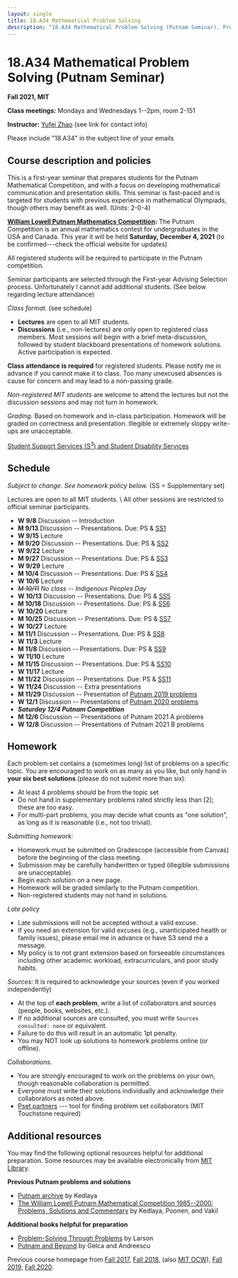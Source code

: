 ```yaml
---
layout: single
title: 18.A34 Mathematical Problem Solving
description: "18.A34 Mathematical Problem Solving (Putnam Seminar). Prof. Yufei Zhao"
---
```


# 18.A34 Mathematical Problem Solving (Putnam Seminar)

**Fall 2021, MIT**

**Class meetings:** Mondays and Wednesdays 1--2pm, room 2-151

**Instructor:** [Yufei Zhao](http://yufeizhao.com) (see link for contact info)

Please include "18.A34" in the subject line of your emails


## Course description and policies

This is a first-year seminar that prepares students for the Putnam Mathematical Competition, and with a focus on developing mathematical communication and presentation skills. 
This seminar is fast-paced and is targeted for students with previous experience in mathematical Olympiads, though others may benefit as well. (Units: 2-0-4)

**[William Lowell Putnam Mathematics Competition](https://www.maa.org/math-competitions/putnam-competition):** The Putnam Competition is an annual mathematics
contest for undergraduates in the USA and Canada.  This year it will be held **Saturday, December 4, 2021** (to be confirmed---check the official website for updates)

All registered students will be required to participate in the Putnam competition.

Seminar participants are selected through the First-year Advising Selection process. 
Unfortunately I cannot add additional students. (See below regarding lecture attendance)

_Class format._ (see schedule)
- **Lectures** are open to all MIT students.
- **Discussions** (i.e., non-lectures) are only open to registered class members. Most sessions will begin with a brief meta-discussion, followed by student blackboard presentations of homework solutions. Active participation is expected.

**Class attendance is required** for registered students.
Please notify me in advance if you cannot make it to class.
Too many unexcused absences is cause for concern and may lead to a non-passing grade.

_Non-registered MIT students_ are welcome to attend the lectures but not the discussion sessions and may not turn in homework.

_Grading._ Based on homework and in-class participation.
Homework will be graded on correctness and presentation. 
Illegible or extremely sloppy write-ups are unacceptable.

[Student Support Services (S<sup>3</sup>) and Student Disability Services](s3)

## Schedule 

_Subject to change. See homework policy below._ (SS = Supplementary set)

Lectures are open to all MIT students. \\
All other sessions are restricted to official seminar participants.

- **W 9/8** Discussion -- Introduction
- **M 9/13** Discussion -- Presentations. Due: PS & [SS1](ps/hw1.pdf)
- **W 9/15** Lecture
- **M 9/20** Discussion -- Presentations. Due: PS & [SS2](ps/hw2.pdf)
- **W 9/22** Lecture
- **M 9/27** Discussion -- Presentations. Due: PS & [SS3](ps/hw3.pdf)
- **W 9/29** Lecture
- **M 10/4** Discussion -- Presentations. Due: PS & [SS4](ps/hw4.pdf)
- **W 10/6** Lecture
- _~~M 10/11~~ No class -- Indigenous Peoples Day_
- **W 10/13** Discussion -- Presentations. Due: PS & [SS5](ps/hw5.pdf)
- **M 10/18** Discussion -- Presentations. Due: PS & [SS6](ps/hw6.pdf)
- **W 10/20** Lecture
- **M 10/25** Discussion -- Presentations. Due: PS & [SS7](ps/hw7.pdf)
- **W 10/27** Lecture
- **M 11/1** Discussion -- Presentations. Due: PS & [SS8](ps/hw8.pdf)
- **W 11/3** Lecture
- **M 11/8** Discussion -- Presentations. Due: PS & [SS9](ps/hw9.pdf)
- **W 11/10** Lecture
- **M 11/15** Discussion -- Presentations. Due: PS & [SS10](ps/hw10.pdf)
- **W 11/17** Lecture
- **M 11/22** Discussion -- Presentations. Due: PS & [SS11](ps/hw11.pdf)
- **W 11/24** Discussion -- Extra presentations
- **M 11/29** Discussion -- Presentation of [Putnam 2019 problems](https://kskedlaya.org/putnam-archive/2019.pdf)
- **W 12/1** Discussion -- Presentations of [Putnam 2020 problems](https://kskedlaya.org/putnam-archive/2020.pdf)
- **_Saturday 12/4 Putnam Competition_**
- **M 12/6** Discussion -- Presentations of Putnam 2021 A problems
- **W 12/8** Discussion -- Presentations of Putnam 2021 B problems

## Homework

Each problem set contains a (sometimes long) list of problems on a specific topic. You are encouraged to work on as many as you like, but only hand in **your six best solutions** (please do not submit more than six):

* At least 4 problems should be from the topic set
* Do not hand in supplementary problems rated strictly less than [2]; these are too easy. 
* For multi-part problems, you may decide what counts as "one solution", as long as it is reasonable (i.e., not too trivial).

_Submitting homework:_

* Homework must be submitted on Gradescope (accessible from Canvas) before the beginning of the class meeting. 
* Submission may be carefully handwritten or typed (illegible submissions are unacceptable).
* Begin each solution on a new page.
* Homework will be graded similarly to the Putnam competition. 
* Non-registered students may not hand in solutions.

_Late policy_ 
* Late submissions will not be accepted without a valid excuse.
* If you need an extension for valid excuses (e.g., unanticipated health or family issues), please email me in advance or have S3 send me a message.
* My policy is to not grant extension based on forseeable circumstances including other academic workload, extracurriculars, and poor study habits.


_Sources:_ It is required to acknowledge your sources (even if you worked independently)

* At the top of **each problem**, write a list of collaborators and sources (people, books, websites, etc.). 
* If no additional sources are consulted, you must write `Sources consulted: none` or equivalent. 
* Failure to do this will result in an automatic 1pt penalty. 
* You may NOT look up solutions to homework problems online (or offline).

_Collaborations._ 
* You are strongly encouraged to work on the problems on your own, though reasonable collaboration is permitted. 
* Everyone must write their solutions individually and acknowledge their collaborators as noted above.
* [Pset partners](https://psetpartners.mit.edu/) --- tool for finding problem set collaborators (MIT Touchstone required)


## Additional resources

You may find the following optional resources helpful for additional preparation.
Some resources may be available electronically from [MIT Library](https://libraries.mit.edu/).

**Previous Putnam problems and solutions**

- [Putnam archive](http://kskedlaya.org/putnam-archive/) by Kedlaya
- [The William Lowell Putnam Mathematical Competition 1985--2000: Problems, Solutions and Commentary](https://www.amazon.com/William-Lowell-Mathematical-Competition-1985-2000/dp/0883858274) by Kedlaya, Poonen, and Vakil

**Additional books helpful for preparation**

- [Problem-Solving Through Problems](https://www.amazon.com/Problem-Solving-Through-Problems-Problem-Mathematics/dp/0387961712/) by Larson
- [Putnam and Beyond](https://www.amazon.com/Putnam-Beyond-Razvan-Gelca/dp/0387257659/) by Gelca and Andreescu

Previous course homepage from 
[Fall 2017](fa17/), 
[Fall 2018](fa18/),
(also [MIT OCW](https://ocw.mit.edu/courses/mathematics/18-a34-mathematical-problem-solving-putnam-seminar-fall-2018/)), 
[Fall 2019](fa19/),
[Fall 2020](fa20/).